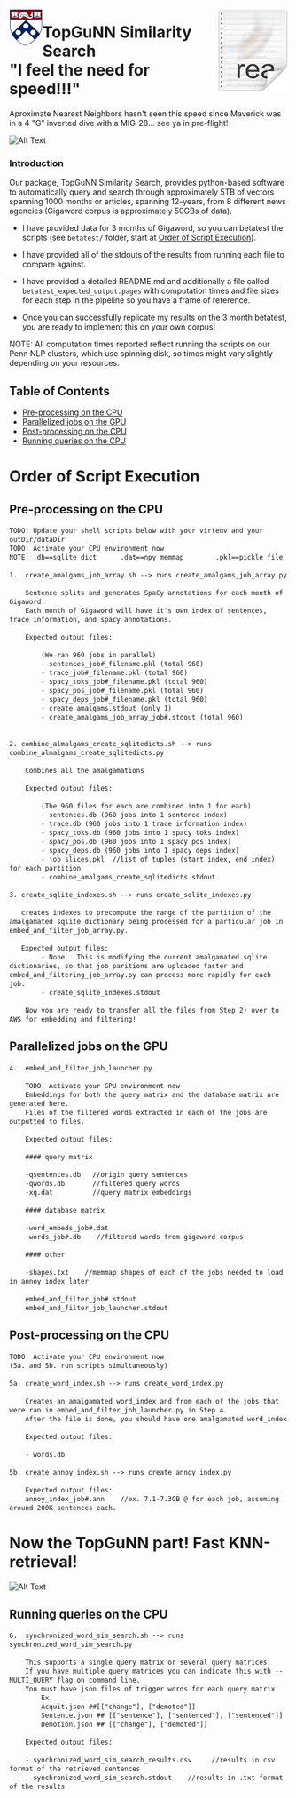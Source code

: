 <img src="https://github.com/bikegirl/CIT591-NLP-Nitro/blob/master/media/shield-only-RGB-4k.png" align="left" width="60" hieght="60"> <img src="https://github.com/bikegirl/CIT591-NLP-Nitro/blob/master/media/icon.png" align="right" /> 

# TopGuNN Similarity Search <br/>"I feel the need for speed!!!"
Aproximate Nearest Neighbors hasn't seen this speed since Maverick was in a 4 "G" inverted dive with a MIG-28... see ya in pre-flight!

![Alt Text](https://i.imgur.com/n1mR95b.gif)

<!-- ![Alt Text](https://media.giphy.com/media/GlMN2r04gXTgs/giphy.gif)

![Alt Text](https://i.pinimg.com/originals/ce/3a/c8/ce3ac8e08fa7746bd36e0ef061e9b12b.gif) -->

### Introduction

Our package, TopGuNN Similarity Search, provides python-based software to automatically query and search through approximately 5TB of vectors spanning 1000 months or articles, spanning 12-years, from 8 different news agencies (Gigaword corpus is approximately 50GBs of data). 

* I have provided data for 3 months of Gigaword, so you can betatest the scripts (see `betatest/` folder, start at [Order of Script Execution](#order-of-script-execution)).

* I have provided all of the stdouts of the results from running each file to compare against.

* I have provided a detailed README.md and additionally a file called `betatest_expected_output.pages` with computation times and file sizes for each step in the pipeline so you have a frame of reference.

* Once you can successfully replicate my results on the 3 month betatest, you are ready to implement this on your own corpus!

NOTE: All computation times reported reflect running the scripts on our Penn NLP clusters, which use spinning disk, so times might vary slightly depending on your resources.


## Table of Contents 

- [Pre-processing on the CPU](#pre-processing-on-the-CPU)
- [Parallelized jobs on the GPU](#parallelized-jobs-on-the-GPU)
- [Post-processing on the CPU](#post-processing-on-the-CPU)
- [Running queries on the CPU](#running-queries-on-the-CPU)


# Order of Script Execution 
## Pre-processing on the CPU 

	TODO: Update your shell scripts below with your virtenv and your outDir/dataDir
	TODO: Activate your CPU environment now
	NOTE: .db==sqlite_dict		.dat==npy_memmap		.pkl==pickle_file

	1.	create_amalgams_job_array.sh --> runs create_amalgams_job_array.py 

		Sentence splits and generates SpaCy annotations for each month of Gigaword.
		Each month of Gigaword will have it's own index of sentences, trace information, and spacy annotations.

		Expected output files:

			(We ran 960 jobs in parallel)
			- sentences_job#_filename.pkl (total 960)
			- trace_job#_filename.pkl (total 960)
			- spacy_toks_job#_filename.pkl (total 960)
			- spacy_pos_job#_filename.pkl (total 960)
			- spacy_deps_job#_filename.pkl (total 960)
			- create_amalgams.stdout (only 1)
			- create_amalgams_job_array_job#.stdout (total 960)


	2. combine_almalgams_create_sqlitedicts.sh --> runs combine_almalgams_create_sqlitedicts.py

		Combines all the amalgamations

		Expected output files:

			(The 960 files for each are combined into 1 for each)
			- sentences.db (960 jobs into 1 sentence index)
			- trace.db (960 jobs into 1 trace information index)
			- spacy_toks.db (960 jobs into 1 spacy toks index)
			- spacy_pos.db (960 jobs into 1 spacy pos index)
			- spacy_deps.db (960 jobs into 1 spacy deps index)
			- job_slices.pkl  //list of tuples (start_index, end_index) for each partition
			- combine_amalgams_create_sqlitedicts.stdout 

	3. create_sqlite_indexes.sh --> runs create_sqlite_indexes.py

	   creates indexes to precompute the range of the partition of the amalgamated sqlite dictionary being processed for a particular job in embed_and_filter_job_array.py.

	   Expected output files:
	   		- None.  This is modifying the current amalgamated sqlite dictionaries, so that job paritions are uploaded faster and embed_and_filtering_job_array.py can process more rapidly for each job.
	   		- create_sqlite_indexes.stdout 

	   	Now you are ready to transfer all the files from Step 2) over to AWS for embedding and filtering!


## Parallelized jobs on the GPU 

	4.	embed_and_filter_job_launcher.py 

		TODO: Activate your GPU environment now
		Embeddings for both the query matrix and the database matrix are generated here.
		Files of the filtered words extracted in each of the jobs are outputted to files.	

		Expected output files:

		#### query matrix

		-qsentences.db   //origin query sentences
		-qwords.db       //filtered query words
		-xq.dat          //query matrix embeddings 

		#### database matrix

		-word_embeds_job#.dat	
		-words_job#.db	  //filtered words from gigaword corpus

		#### other

		-shapes.txt    //memmap shapes of each of the jobs needed to load in annoy index later

		embed_and_filter_job#.stdout
		embed_and_filter_job_launcher.stdout

## Post-processing on the CPU 

	TODO: Activate your CPU environment now
	(5a. and 5b. run scripts simultaneously)

	5a.	create_word_index.sh --> runs create_word_index.py

		Creates an amalgamated word_index and from each of the jobs that were ran in embed_and_filter_job_launcher.py in Step 4.	
		After the file is done, you should have one amalgamated word_index

		Expected output files:

		- words.db

	5b.	create_annoy_index.sh --> runs create_annoy_index.py

		Expected output files:
		annoy_index_job#.ann    //ex. 7.1-7.3GB @ for each job, assuming around 200K sentences each.

# Now the TopGuNN part! Fast KNN-retrieval!

![Alt Text](https://i.imgur.com/40fvFWo.gif)

## Running queries on the CPU

	6.	synchronized_word_sim_search.sh --> runs synchronized_word_sim_search.py

		This supports a single query matrix or several query matrices
		If you have multiple query matrices you can indicate this with --MULTI_QUERY flag on command line.
		You must have json files of trigger words for each query matrix.
			Ex.
			Acquit.json ##[["change"], ["demoted"]]
			Sentence.json ## [["sentence"], ["sentenced"], ["sentenced"]]
			Demotion.json ## [["change"], ["demoted"]]

		Expected output files:

		- synchronized_word_sim_search_results.csv     //results in csv format of the retrieved sentences
		- synchronized_word_sim_search.stdout    //results in .txt format of the results

